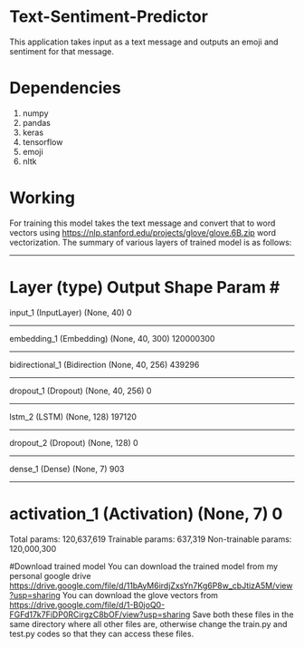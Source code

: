 # Text-Sentiment-Predictor
This application takes input as a text message and outputs an emoji and sentiment for that message.

# Dependencies
1. numpy
2. pandas
3. keras
4. tensorflow
5. emoji
6. nltk

# Working
For training this model takes the text message and convert that to word vectors using https://nlp.stanford.edu/projects/glove/glove.6B.zip word vectorization.
The summary of various layers of trained model is as follows:
_________________________________________________________________
Layer (type)                 Output Shape              Param #   
=================================================================
input_1 (InputLayer)         (None, 40)                0         
_________________________________________________________________
embedding_1 (Embedding)      (None, 40, 300)           120000300 
_________________________________________________________________
bidirectional_1 (Bidirection (None, 40, 256)           439296    
_________________________________________________________________
dropout_1 (Dropout)          (None, 40, 256)           0         
_________________________________________________________________
lstm_2 (LSTM)                (None, 128)               197120    
_________________________________________________________________
dropout_2 (Dropout)          (None, 128)               0         
_________________________________________________________________
dense_1 (Dense)              (None, 7)                 903       
_________________________________________________________________
activation_1 (Activation)    (None, 7)                 0         
=================================================================
Total params: 120,637,619
Trainable params: 637,319
Non-trainable params: 120,000,300

#Download trained model
You can download the trained model from my personal google drive https://drive.google.com/file/d/11bAyM6irdjZxsYn7Kg6P8w_cbJtizA5M/view?usp=sharing
You can download the glove vectors from https://drive.google.com/file/d/1-B0joQ0-FGFd17k7FiDP0RCirgzC8bOF/view?usp=sharing
Save both these files in the same directory where all other files are, otherwise change the train.py and test.py codes so that they can access these files. 
